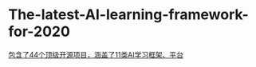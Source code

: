 # The-latest-AI-learning-framework-for-2020
[包含了44个顶级开源项目，涵盖了11类AI学习框架、平台](https://github.com/haggaishachar/techmap)
